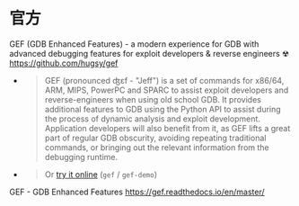 
# 官方

GEF (GDB Enhanced Features) - a modern experience for GDB with advanced debugging features for exploit developers & reverse engineers ☢ https://github.com/hugsy/gef
- > GEF (pronounced ʤɛf - "Jeff") is a set of commands for x86/64, ARM, MIPS, PowerPC and SPARC to assist exploit developers and reverse-engineers when using old school GDB. It provides additional features to GDB using the Python API to assist during the process of dynamic analysis and exploit development. Application developers will also benefit from it, as GEF lifts a great part of regular GDB obscurity, avoiding repeating traditional commands, or bringing out the relevant information from the debugging runtime.
- > Or [try it online](https://demo.gef.blah.cat/) (`gef` / `gef-demo`)

GEF - GDB Enhanced Features https://gef.readthedocs.io/en/master/
